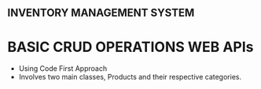 ## INVENTORY MANAGEMENT SYSTEM
# BASIC CRUD OPERATIONS WEB APIs 
* Using Code First Approach
* Involves two main classes, Products and their respective categories.
